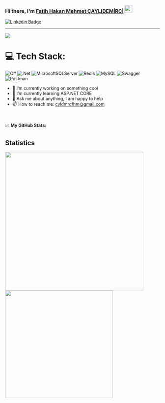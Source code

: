 ### Hi there, I'm <a href="https://gkassym.netlify.app" target="_blank">Fatih Hakan Mehmet ÇAYLIDEMİRCİ</a> <img src="https://media.giphy.com/media/hvRJCLFzcasrR4ia7z/giphy.gif" width="25px">


[![Linkedin Badge](https://img.shields.io/badge/-LinkedIn-0e76a8?style=flat-square&logo=Linkedin&logoColor=white)](https://www.linkedin.com/in/feheme/)

---
[![](https://visitcount.itsvg.in/api?id=feheme&icon=0&color=0)](https://visitcount.itsvg.in)

# 💻 Tech Stack:
![C#](https://img.shields.io/badge/c%23-%23239120.svg?style=flat&logo=c-sharp&logoColor=white) ![.Net](https://img.shields.io/badge/.NET-5C2D91?style=flat&logo=.net&logoColor=white) ![MicrosoftSQLServer](https://img.shields.io/badge/Microsoft%20SQL%20Sever-CC2927?style=flat&logo=microsoft%20sql%20server&logoColor=white) ![Redis](https://img.shields.io/badge/redis-%23DD0031.svg?style=flat&logo=redis&logoColor=white) ![MySQL](https://img.shields.io/badge/mysql-%2300f.svg?style=flat&logo=mysql&logoColor=white) ![Swagger](https://img.shields.io/badge/-Swagger-%23Clojure?style=flat&logo=swagger&logoColor=white) ![Postman](https://img.shields.io/badge/Postman-FF6C37?style=flat&logo=postman&logoColor=white)



- 🔭 I’m currently working on something cool
- 🌱 I’m currently learning ASP.NET CORE
- 💬 Ask me about anything, I am happy to help
- 📫 How to reach me: cyldmrcfhm@gmail.com

</br>


📈 **My GitHub Stats:**

## Statistics
<a href="https://github.com/feheme"><img align="center" width="450" src="https://github-readme-stats.vercel.app/api?username=feheme&show_icons=true&bg_color=0d1117&text_color=c8cdd0&title_color=3366ff&icon_color=3366ff&hide_border=true"/></a>
<a href="https://github.com/feheme"><img align="center" width="350" src="https://github-readme-stats.vercel.app/api/top-langs/?username=feheme&bg_color=0d1117&text_color=c8cdd0&title_color=3366ff&hide_border=true&layout=compact&langs_count=10"/></a>





